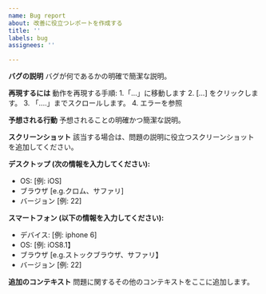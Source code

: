 ```yaml
---
name: Bug report
about: 改善に役立つレポートを作成する
title: ''
labels: bug
assignees: ''

---
```


**バグの説明**
バグが何であるかの明確で簡潔な説明。

**再現するには**
動作を再現する手順:
1.「...」に移動します
2. [...] をクリックします。
3. 「....」までスクロールします。
4. エラーを参照

**予想される行動**
予想されることの明確かつ簡潔な説明。

**スクリーンショット**
該当する場合は、問題の説明に役立つスクリーンショットを追加してください。

**デスクトップ (次の情報を入力してください):**
 - OS: [例: iOS]
 - ブラウザ [e.g.クロム、サファリ]
 - バージョン [例: 22]

**スマートフォン (以下の情報を入力してください):**
 - デバイス: [例: iphone 6]
 - OS: [例: iOS8.1】
 - ブラウザ [e.g.ストックブラウザ、サファリ】
 - バージョン [例: 22]

**追加のコンテキスト**
問題に関するその他のコンテキストをここに追加します。

